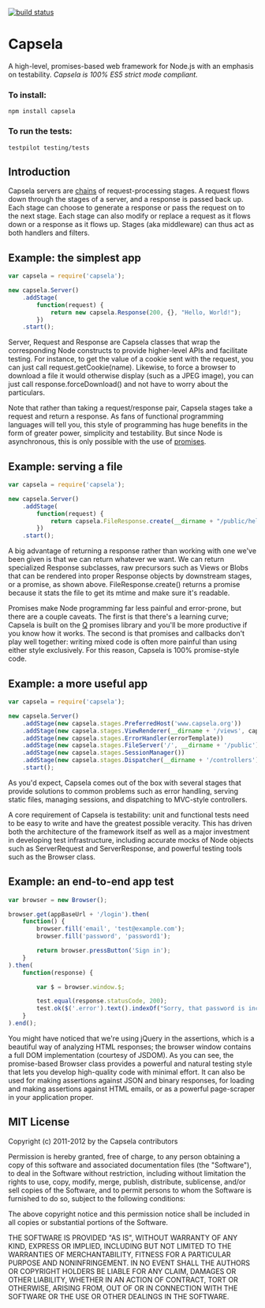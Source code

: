 [![build status](https://secure.travis-ci.org/capsela/capsela.png)](http://travis-ci.org/capsela/capsela)
# Capsela

A high-level, promises-based web framework for Node.js with an emphasis on testability.
*Capsela is 100% ES5 strict mode compliant.*

### To install:

    npm install capsela

### To run the tests:

    testpilot testing/tests

## Introduction

Capsela servers are [chains](http://en.wikipedia.org/wiki/Chain_of_responsibility_pattern) of request-processing stages. A request flows down through the stages of a server, and a response is passed back up. Each stage can choose to generate a response or pass the request on to the next stage. Each stage can also modify or replace a request as it flows down or a response as it flows up. Stages (aka middleware) can thus act as both handlers and filters.

## Example: the simplest app

```js
var capsela = require('capsela');

new capsela.Server()
    .addStage(
        function(request) {
            return new capsela.Response(200, {}, "Hello, World!");
        })
    .start();
```

Server, Request and Response are Capsela classes that wrap the corresponding Node constructs to provide higher-level APIs and facilitate testing. For instance, to get the value of a cookie sent with the request, you can just call request.getCookie(name). Likewise, to force a browser to download a file it would otherwise display (such as a JPEG image), you can just call response.forceDownload() and not have to worry about the particulars.

Note that rather than taking a request/response pair, Capsela stages take a request and return a response. As fans of functional programming languages will tell you, this style of programming has huge benefits in the form of greater power, simplicity and testability. But since Node is asynchronous, this is only possible with the use of [promises](http://en.wikipedia.org/wiki/Futures_and_promises).

## Example: serving a file

```js
var capsela = require('capsela');

new capsela.Server()
    .addStage(
        function(request) {
            return capsela.FileResponse.create(__dirname + "/public/hello_world.png");
        })
    .start();
```

A big advantage of returning a response rather than working with one we've been given is that we can return whatever we want. We can return specialized Response subclasses, raw precursors such as Views or Blobs that can be rendered into proper Response objects by downstream stages, or a promise, as shown above. FileResponse.create() returns a promise because it stats the file to get its mtime and make sure it's readable.

Promises make Node programming far less painful and error-prone, but there are a couple caveats. The first is that there's a learning curve; Capsela is built on the [Q](http://github.com/kriskowal/q) promises library and you'll be more productive if you know how it works. The second is that promises and callbacks don't play well together: writing mixed code is often more painful than using either style exclusively. For this reason, Capsela is 100% promise-style code.

## Example: a more useful app

```js
var capsela = require('capsela');

new capsela.Server()
    .addStage(new capsela.stages.PreferredHost('www.capsela.org'))
    .addStage(new capsela.stages.ViewRenderer(__dirname + '/views', capsela.views.JsonTemplate))
    .addStage(new capsela.stages.ErrorHandler(errorTemplate))
    .addStage(new capsela.stages.FileServer('/', __dirname + '/public'))
    .addStage(new capsela.stages.SessionManager())
    .addStage(new capsela.stages.Dispatcher(__dirname + '/controllers'))
    .start();
```

As you'd expect, Capsela comes out of the box with several stages that provide solutions to common problems such as error handling, serving static files, managing sessions, and dispatching to MVC-style controllers.

A core requirement of Capsela is testability: unit and functional tests need to be easy to write and have the greatest possible veracity. This has driven both the architecture of the framework itself as well as a major investment in developing test infrastructure, including accurate mocks of Node objects such as ServerRequest and ServerResponse, and powerful testing tools such as the Browser class.

## Example: an end-to-end app test

```js
var browser = new Browser();

browser.get(appBaseUrl + '/login').then(
    function() {
        browser.fill('email', 'test@example.com');
        browser.fill('password', 'password1');

        return browser.pressButton('Sign in');
    }
).then(
    function(response) {

        var $ = browser.window.$;

        test.equal(response.statusCode, 200);
        test.ok($('.error').text().indexOf("Sorry, that password is incorrect.") >= 0);
    }
).end();
```

You might have noticed that we're using jQuery in the assertions, which is a beautiful way of analyzing HTML responses; the browser window contains a full DOM implementation (courtesy of JSDOM). As you can see, the promise-based Browser class provides a powerful and natural testing style that lets you develop high-quality code with minimal effort. It can also be used for making assertions against JSON and binary responses, for loading and making assertions against HTML emails, or as a powerful page-scraper in your application proper.

## MIT License

Copyright (c) 2011-2012 by the Capsela contributors

Permission is hereby granted, free of charge, to any person obtaining a copy of this software and associated documentation files (the "Software"), to deal in the Software without restriction, including without limitation the rights to use, copy, modify, merge, publish, distribute, sublicense, and/or sell copies of the Software, and to permit persons to whom the Software is furnished to do so, subject to the following conditions:

The above copyright notice and this permission notice shall be included in all copies or substantial portions of the Software.

THE SOFTWARE IS PROVIDED "AS IS", WITHOUT WARRANTY OF ANY KIND, EXPRESS OR IMPLIED, INCLUDING BUT NOT LIMITED TO THE WARRANTIES OF MERCHANTABILITY, FITNESS FOR A PARTICULAR PURPOSE AND NONINFRINGEMENT. IN NO EVENT SHALL THE AUTHORS OR COPYRIGHT HOLDERS BE LIABLE FOR ANY CLAIM, DAMAGES OR OTHER LIABILITY, WHETHER IN AN ACTION OF CONTRACT, TORT OR OTHERWISE, ARISING FROM, OUT OF OR IN CONNECTION WITH THE SOFTWARE OR THE USE OR OTHER DEALINGS IN THE SOFTWARE.